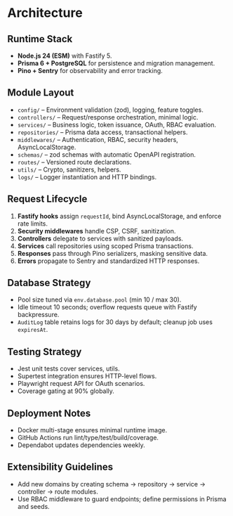 # Architecture

## Runtime Stack
- **Node.js 24 (ESM)** with Fastify 5.
- **Prisma 6 + PostgreSQL** for persistence and migration management.
- **Pino + Sentry** for observability and error tracking.

## Module Layout
- `config/` – Environment validation (zod), logging, feature toggles.
- `controllers/` – Request/response orchestration, minimal logic.
- `services/` – Business logic, token issuance, OAuth, RBAC evaluation.
- `repositories/` – Prisma data access, transactional helpers.
- `middlewares/` – Authentication, RBAC, security headers, AsyncLocalStorage.
- `schemas/` – zod schemas with automatic OpenAPI registration.
- `routes/` – Versioned route declarations.
- `utils/` – Crypto, sanitizers, helpers.
- `logs/` – Logger instantiation and HTTP bindings.

## Request Lifecycle
1. **Fastify hooks** assign `requestId`, bind AsyncLocalStorage, and enforce rate limits.
2. **Security middlewares** handle CSP, CSRF, sanitization.
3. **Controllers** delegate to services with sanitized payloads.
4. **Services** call repositories using scoped Prisma transactions.
5. **Responses** pass through Pino serializers, masking sensitive data.
6. **Errors** propagate to Sentry and standardized HTTP responses.

## Database Strategy
- Pool size tuned via `env.database.pool` (min 10 / max 30).
- Idle timeout 10 seconds; overflow requests queue with Fastify backpressure.
- `AuditLog` table retains logs for 30 days by default; cleanup job uses `expiresAt`.

## Testing Strategy
- Jest unit tests cover services, utils.
- Supertest integration ensures HTTP-level flows.
- Playwright request API for OAuth scenarios.
- Coverage gating at 90% globally.

## Deployment Notes
- Docker multi-stage ensures minimal runtime image.
- GitHub Actions run lint/type/test/build/coverage.
- Dependabot updates dependencies weekly.

## Extensibility Guidelines
- Add new domains by creating schema -> repository -> service -> controller -> route modules.
- Use RBAC middleware to guard endpoints; define permissions in Prisma and seeds.
